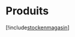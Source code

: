 # Produits

[!include[stockenmagasin](produits.stockenmagasin.autogen.md)]





























































































































